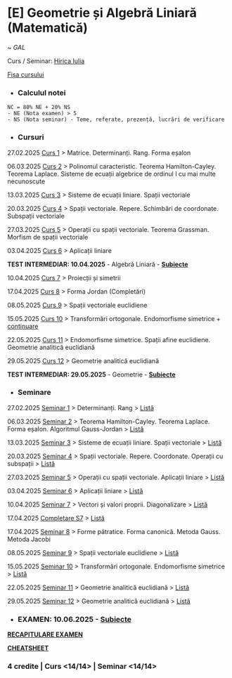 # [E] Geometrie și Algebră Liniară (Matematică)

~ *GAL*

Curs / Seminar: [Hirica Iulia](ihirica@fmi.unibuc.ro)

[Fișa cursului](Fisa%20cursului%20-%20GAL.pdf)

* ### Calculul notei

```     
NC = 80% NE + 20% NS
- NE (Nota examen) > 5
- NS (Nota seminar) - Teme, referate, prezență, lucrări de verificare
```

* ### Cursuri

27.02.2025 [Curs 1](./Cursuri/01.%20Matrice.%20Determinanti.%20Rang.%20Forma%20esalon%20-%2027.02.2025.pdf) > Matrice. Determinanți. Rang. Forma eșalon

06.03.2025 [Curs 2](./Cursuri/02.%20Polinomul%20caracteristic.%20Teoreme.%20Sisteme%20de%20ecuatii%20-%2006.03.2025.pdf) > Polinomul caracteristic. Teorema Hamilton-Cayley. Teorema Laplace. Sisteme de ecuații algebrice de ordinul I cu mai multe necunoscute

13.03.2025 [Curs 3](./Cursuri/03.%20Sisteme%20de%20ecuatii%20liniare%20-%2013.03.2025.pdf) > Sisteme de ecuații liniare. Spații vectoriale

20.03.2025 [Curs 4](./Cursuri/04.%20Spatii%20vectoriale.%20Repere.%20Schimbari%20de%20coordonate.%20Subspatii%20vectoriale%20-%2020.03.2025.pdf) > Spații vectoriale. Repere. Schimbări de coordonate. Subspații vectoriale

27.03.2025 [Curs 5](./Cursuri/05.%20Operatii%20cu%20spatii%20vectoriale.%20Teorema%20Grassman.%20Morfism%20de%20spatii%20vectoriale%20-%2027.03.2025.pdf) > Operații cu spații vectoriale. Teorema Grassman. Morfism de spații vectoriale

03.04.2025 [Curs 6](./Cursuri/06.%20Aplicații%20liniare%20-%2003.04.2025.pdf) > Aplicații liniare

**TEST INTERMEDIAR: 10.04.2025** - Algebră Liniară - **[Subiecte](./Examen/Test%20parțial%20-%20S7.pdf)**

10.04.2025 [Curs 7](./Cursuri/07.%20Proiecții%20și%20simetrii%20-%2010.04.2025.pdf) > Proiecții și simetrii

17.04.2025 [Curs 8](./Cursuri/08.%20Forma%20Jordan%20-%2017.04.2025.pdf) > Forma Jordan (Completări)

08.05.2025 [Curs 9](./Cursuri/09.%20Spații%20vectoriale%20euclidiene%20-%2008.05.2025.pdf) > Spații vectoriale euclidiene

15.05.2025 [Curs 10](./Cursuri/10.%20Transformări%20ortogonale.%20Endomorfisme%20simetrice%20-%2015.05.2025.pdf) > Transformări ortogonale. Endomorfisme simetrice + [continuare](./Cursuri/10.%20Endomorfisme%20simetrice%20-%20Continuare%20-%2015.05.2025.pdf)

22.05.2025 [Curs 11](./Cursuri/11.%20Endomorfisme%20simetrice.%20Spații%20afine%20euclidiene.%20Geometrie%20analitică%20euclidiană%20-%2022.05.2025.pdf) > Endomorfisme simetrice. Spații afine euclidiene. Geometrie analitică euclidiană

29.05.2025 [Curs 12](./Cursuri/12.%20Geometrie%20analitică%20euclidiană%20-%2029.05.2025.pdf) > Geometrie analitică euclidiană

**TEST INTERMEDIAR: 29.05.2025** - Geometrie - **[Subiecte](./Examen/Test%20parțial%20-%20S13.pdf)**

* ### Seminare

27.02.2025 [Seminar 1](./Seminare/01.%20Determinanti.%20Rang%20-%2027.02.2025.pdf) > Determinanți. Rang > [Listă](./Seminare/L.%20Seminarul%201.pdf)

06.03.2025 [Seminar 2](./Seminare/02.%20Teoreme.%20Forma%20esalon%20-%2006.03.2025.pdf) > Teorema Hamilton-Cayley. Teorema Laplace. Forma eșalon. Algoritmul Gauss-Jordan > [Listă](./Seminare/L.%20Seminarul%202.pdf)

13.03.2025 [Seminar 3](./Seminare/03.%20Sisteme%20de%20ecuatii%20liniare.%20Spatii%20vectoriale%20-%2013.03.2025.pdf) > Sisteme de ecuații liniare. Spații vectoriale > [Listă](./Seminare/L.%20Seminarul%203.pdf)

20.03.2025 [Seminar 4](./Seminare/04.%20Spatii%20vectoriale.%20Repere.%20Coordonate.%20Operatii%20cu%20subspatii%20-%2020.03.2025.pdf) > Spații vectoriale. Repere. Coordonate. Operații cu subspații > [Listă](./Seminare/L.%20Seminarul%204.pdf)

27.03.2025 [Seminar 5](./Seminare/05.%20Operatii%20cu%20subspatii%20vectoriale.%20Aplicatii%20liniare%20-%2027.03.2025.pdf) > Operații cu spații vectoriale. Aplicații liniare > [Listă](./Seminare/L.%20Seminarul%205.pdf)

03.04.2025 [Seminar 6](./Seminare/06.%20Aplicații%20liniare%20-%2003.04.2025.pdf) > Aplicații liniare > [Listă](./Seminare/L.%20Seminarul%206.pdf)

10.04.2025 [Seminar 7](./Seminare/07.%20Vectori%20și%20valori%20proprii.%20Diagonalizare%20-%2010.04.2025.pdf) > Vectori și valori proprii. Diagonalizare > [Listă](./Seminare/L.%20Seminarul%207.pdf)

17.04.2025 [Completare S7](./Seminare/08.%20Completare.pdf) > [Listă](./Seminare/L.%20Seminarul%208.pdf)

17.04.2025 [Seminar 8](./Seminare%2F08.%20Forme%20patratice.%20Forma%20canonica.%20Metoda%20Gauss.%20Metoda%20Jacobi.pdf) > Forme pătratice. Forma canonică. Metoda Gauss. Metoda Jacobi

08.05.2025 [Seminar 9](./Seminare/09.%20Spații%20vectoriale%20euclidiene%20-%2008.05.2025.pdf) > Spații vectoriale euclidiene > [Listă](./Seminare/L.%20Seminarul%209.pdf)

15.05.2025 [Seminar 10](./Seminare/10.%20Transformări%20ortogonale.%20Endomorfisme%20simetrice%20-%2015.05.2025.pdf) > Transformări ortogonale. Endomorfisme simetrice > [Listă](./Seminare/L.%20Seminarul%2010.pdf)

22.05.2025 [Seminar 11](./Seminare/11.%20Geometrie%20analitică%20euclidiană%20-%2022.05.2025.pdf) > Geometrie analitică euclidiană > [Listă](./Seminare/L.%20Seminarul%2011.pdf)

29.05.2025 [Seminar 12](./Seminare/12.%20Geometrie%20analitică%20euclidiană%20-%2029.05.2025.pdf) > Geometrie analitică euclidiană > [Listă](./Seminare/L.%20Seminarul%2012.pdf)

* ### **EXAMEN: 10.06.2025 - [Subiecte](./Examen/Examen%202025.jpg)**

**[RECAPITULARE EXAMEN](./Examen/Recapitulare%20Examen.pdf)**

**[CHEATSHEET](./Examen/Cheatsheet.pdf)**


### **4 credite | Curs <14/14> | Seminar <14/14>**
